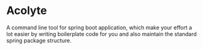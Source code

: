 # Acolyte
A command line tool for spring boot application, which make your effort a lot easier by writing boilerplate code for you and also maintain the standard spring package structure.

